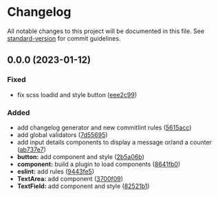 # Changelog

All notable changes to this project will be documented in this file. See [standard-version](https://github.com/conventional-changelog/standard-version) for commit guidelines.

## 0.0.0 (2023-01-12)


### Fixed

* fix scss loadid and style button ([eee2c99](https://github.com/nicolas-skrzek/pn-components/commit/eee2c9909c7f376eab3b99ac0a7988a3c793b925))


### Added

* add changelog generator and new commitlint rules ([5615acc](https://github.com/nicolas-skrzek/pn-components/commit/5615acc618029523e5b9c145af7f52fee42db61f))
* add global validators ([7d55695](https://github.com/nicolas-skrzek/pn-components/commit/7d5569586be8659e96dc084ac3794a56699d0fa8))
* add input details components to display a message or/and a counter ([ab737e7](https://github.com/nicolas-skrzek/pn-components/commit/ab737e7ae9528db6a5703e6c1324beda31bc3c17))
* **button:** add component and style ([2b5a06b](https://github.com/nicolas-skrzek/pn-components/commit/2b5a06b2678d7a343c9d73387f4827095dfc7416))
* **component:** build a plugin to load components ([8641fb0](https://github.com/nicolas-skrzek/pn-components/commit/8641fb0b8851056a64d986a91b98be6515535970))
* **eslint:** add rules ([9443fe5](https://github.com/nicolas-skrzek/pn-components/commit/9443fe5b2a13702de66e9bc80fd3ea03c1fa0459))
* **TextArea:** add component ([3700f09](https://github.com/nicolas-skrzek/pn-components/commit/3700f092209d6b1589d2fc36e1eb96903ac1c762))
* **TextField:** add component and style ([82521b1](https://github.com/nicolas-skrzek/pn-components/commit/82521b1f8e7cdcef7a472102a76cd5e3a2c21589))
